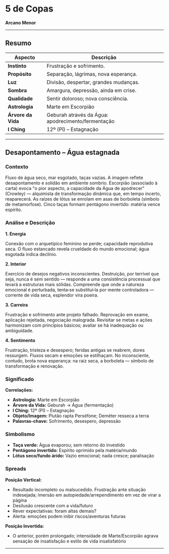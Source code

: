 # 5 de Copas

**Arcano Menor**

---

## Resumo

| Aspecto | Descrição |
|---------|-----------|
| **Instinto** | Frustração e sofrimento. |
| **Propósito** | Separação, lágrimas, nova esperança. |
| **Luz** | Divisão, despertar, grandes mudanças. |
| **Sombra** | Amargura, depressão, ainda em crise. |
| **Qualidade** | Sentir doloroso; nova consciência. |
| **Astrologia** | Marte em Escorpião |
| **Árvore da Vida** | Geburah através da Água: apodrecimento/fermentação |
| **I Ching** | 12º (Pǐ) – Estagnação |

---

## Desapontamento – Água estagnada

### Contexto

Fluxo de água seco, mar esgotado, taças vazias. A imagem reflete desapontamento e solidão em ambiente sombrio. Escorpião (associado à carta) evoca "o pior aspecto, a capacidade da Água de apodrecer" (Crowley) — alquimista de transformação dinâmica que, em tempo incerto, reaparecerá. As raízes de lótus se enrolam em asas de borboleta (símbolo de metamorfose). Cinco taças formam pentágono invertido: matéria vence espírito.

### Análise e Descrição

**1. Energia**

Conexão com o arquetípico feminino se perde; capacidade reprodutiva seca. O fluxo estancado revela crueldade do mundo emocional; água esgotada indica declínio.

**2. Interior**

Exercício de desejos negativos inconscientes. Destruição, por terrível que seja, nunca é sem sentido — responde a uma consistência processual que levará a estruturas mais sólidas. Compreende que onde a natureza emocional é perturbada, tenta‑se substituí‑la por mente controladora — corrente de vida seca, esplendor vira poeira.

**3. Carreira**

Frustração e sofrimento ante projeto falhado. Reprovação em exame, aplicação rejeitada, negociação malograda. Revisitar se metas e ações harmonizam com princípios básicos; avaliar se há inadequação ou ambiguidade.

**4. Sentimento**

Frustração, tristeza e desespero; feridas antigas se reabrem, dores ressurgem. Fluxos secam e emoções se estilhaçam. No inconsciente, contudo, brota nova esperança: na raiz seca, a borboleta — símbolo de transformação e renovação.

### Significado

**Correlações:**

- **Astrologia:** Marte em Escorpião
- **Árvore da Vida:** Geburah → Água (fermentação)
- **I Ching:** 12º (Pǐ) – Estagnação
- **Objeto/Imagem:** Plutão rapta Perséfone; Deméter resseca a terra
- **Palavras‑chave:** Sofrimento, desespero, depressão

### Simbolismo

- **Taça verde:** Água evaporou; sem retorno do investido
- **Pentágono invertido:** Espírito oprimido pela matéria/mundo
- **Lótus seco/fundo árido:** Vazio emocional; nada cresce; paralisação

### Spreads

**Posição Vertical:**

- Resultado incompleto ou malsucedido. Frustração ante situação indesejada; imersão em autopiedade/arrependimento em vez de virar a página
- Desilusão crescente com a vida/futuro
- Rever expectativas: foram altas demais?
- Alerta: emoções podem inibir riscos/aventuras futuras

**Posição Invertida:**

- O anterior, porém prolongado; intensidade de Marte/Escorpião agrava sensação de insatisfação e estilo de vida insatisfatório

---


